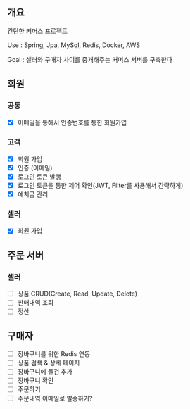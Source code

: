 ## 개요

간단한 커머스 프로젝트

Use : Spring, Jpa, MySql, Redis, Docker, AWS

Goal : 셀러와 구매자 사이를 중개해주는 커머스 서버를 구축한다

## 회원
### 공통
- [x] 이메일을 통해서 인증번호를 통한 회원가입

### 고객
- [x] 회원 가입
- [x] 인증 (이메일)
- [x] 로그인 토큰 발행
- [x] 로그인 토큰을 통한 제어 확인(JWT, Filter를 사용해서 간략하게)
- [x] 예치금 관리

### 셀러
- [x] 회원 가입 

## 주문 서버

### 셀러
- [ ] 상품 CRUD(Create, Read, Update, Delete)
- [ ] 판매내역 조회
- [ ] 정산

## 구매자

- [ ] 장바구니를 위한 Redis 연동
- [ ] 상품 검색 & 상세 페이지
- [ ] 장바구니에 물건 추가
- [ ] 장바구니 확인
- [ ] 주문하기
- [ ] 주문내역 이메일로 발송하기?